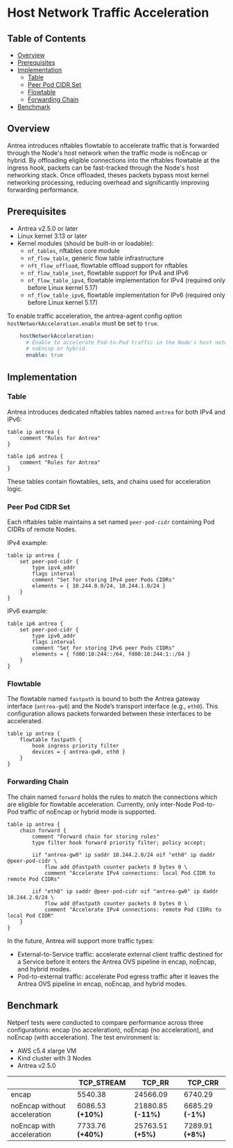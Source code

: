# Host Network Traffic Acceleration

## Table of Contents

<!-- toc -->
- [Overview](#overview)
- [Prerequisites](#prerequisites)
- [Implementation](#implementation)
  - [Table](#table)
  - [Peer Pod CIDR Set](#peer-pod-cidr-set)
  - [Flowtable](#flowtable)
  - [Forwarding Chain](#forwarding-chain)
- [Benchmark](#benchmark)
<!-- /toc -->

## Overview

Antrea introduces nftables flowtable to accelerate traffic that is forwarded through the Node's host network when the
traffic mode is noEncap or hybrid. By offloading eligible connections into the nftables flowtable at the ingress hook,
packets can be fast-tracked through the Node's host networking stack. Once offloaded, theses packets bypass most kernel
networking processing, reducing overhead and significantly improving forwarding performance.

## Prerequisites

- Antrea v2.5.0 or later
- Linux kernel 3.13 or later
- Kernel modules (should be built-in or loadable):
  - `nf_tables`, nftables core module
  - `nf_flow_table`, generic flow table infrastructure
  - `nft_flow_offload`, flowtable offload support for nftables
  - `nf_flow_table_inet`, flowtable support for IPv4 and IPv6
  - `nf_flow_table_ipv4`, flowtable implementation for IPv4 (required only before Linux kernel 5.17)
  - `nf_flow_table_ipv6`, flowtable implementation for IPv6 (required only before Linux kernel 5.17)

To enable traffic acceleration, the antrea-agent config option `hostNetworkAcceleration.enable` must be set to `true`.

```yaml
    hostNetworkAcceleration:
      # Enable to accelerate Pod-to-Pod traffic in the Node's host network using nftables flowtable when traffic mode is
      # noEncap or hybrid.
      enable: true
```

## Implementation

### Table

Antrea introduces dedicated nftables tables named `antrea` for both IPv4 and IPv6:

```text
table ip antrea {
    comment "Rules for Antrea"
}

table ip6 antrea {
    comment "Rules for Antrea"
}
```

These tables contain flowtables, sets, and chains used for acceleration logic.

### Peer Pod CIDR Set

Each nftables table maintains a set named `peer-pod-cidr` containing Pod CIDRs of remote Nodes.

IPv4 example:

```text
table ip antrea {
    set peer-pod-cidr {
        type ipv4_addr
        flags interval
        comment "Set for storing IPv4 peer Pods CIDRs"
        elements = { 10.244.0.0/24, 10.244.1.0/24 }
    }
}
```

IPv6 example:

```text
table ip6 antrea {
    set peer-pod-cidr {
        type ipv6_addr
        flags interval
        comment "Set for storing IPv6 peer Pods CIDRs"
        elements = { fd00:10:244::/64, fd00:10:244:1::/64 }
    }
}
```

### Flowtable

The flowtable named `fastpath` is bound to both the Antrea gateway interface (`antrea-gw0`) and the Node’s transport
interface (e.g., `eth0`). This configuration allows packets forwarded between these interfaces to be accelerated.

```text
table ip antrea {
    flowtable fastpath {
        hook ingress priority filter
        devices = { antrea-gw0, eth0 }
    }
}
```

### Forwarding Chain

The chain named `forward` holds the rules to match the connections which are eligible for flowtable acceleration.
Currently, only inter-Node Pod-to-Pod traffic of noEncap or hybrid mode is supported.

```text
table ip antrea {
    chain forward {
        comment "Forward chain for storing rules"
        type filter hook forward priority filter; policy accept;

        iif "antrea-gw0" ip saddr 10.244.2.0/24 oif "eth0" ip daddr @peer-pod-cidr \
            flow add @fastpath counter packets 0 bytes 0 \
            comment "Accelerate IPv4 connections: local Pod CIDR to remote Pod CIDRs"

        iif "eth0" ip saddr @peer-pod-cidr oif "antrea-gw0" ip daddr 10.244.2.0/24 \
            flow add @fastpath counter packets 0 bytes 0 \
            comment "Accelerate IPv4 connections: remote Pod CIDRs to local Pod CIDR"
    }
}
```

In the future, Antrea will support more traffic types:

- External-to-Service traffic: accelerate external client traffic destined for a Service before it enters the Antrea
  OVS pipeline in encap, noEncap, and hybrid modes.
- Pod-to-external traffic: accelerate Pod egress traffic after it leaves the Antrea OVS pipeline in encap, noEncap, and
  hybrid modes.

## Benchmark

Netperf tests were conducted to compare performance across three configurations: encap (no acceleration), noEncap (no
acceleration), and noEncap (with acceleration). The test environment is:

- AWS c5.4 xlarge VM
- Kind cluster with 3 Nodes
- Antrea v2.5.0

|                              | TCP_STREAM          | TCP_RR               | TCP_CRR            |
|------------------------------|---------------------|----------------------|--------------------|
| encap                        | 5540.38             | 24566.09             | 6740.29            |
| noEncap without acceleration | 6086.53  **(+10%)** | 21880.85  **(-11%)** | 6685.29  **(-1%)** |
| noEncap with acceleration    | 7733.76  **(+40%)** | 25763.51   **(+5%)** | 7289.91  **(+8%)** |

